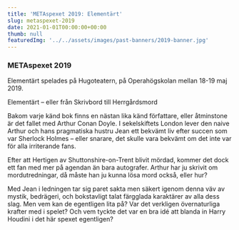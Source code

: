 ```yaml
---
title: 'METAspexet 2019: Elementärt'
slug: metaspexet-2019
date: 2021-01-01T00:00:00+00:00
thumb: null
featuredImg: '../../assets/images/past-banners/2019-banner.jpg'
---
```


### METAspexet 2019

Elementärt spelades på Hugoteatern, på Operahögskolan mellan 18-19 maj 2019.

Elementärt – eller från Skrivbord till Herrgårdsmord

Bakom varje känd bok finns en nästan lika känd författare, eller åtminstone är det fallet med Arthur Conan Doyle. I sekelskiftets London lever den naive Arthur och hans pragmatiska hustru Jean ett bekvämt liv efter succen som var Sherlock Holmes – eller snarare, det skulle vara bekvämt om det inte var för alla irriterande fans.

Efter att Hertigen av Shuttonshire-on-Trent blivit mördad, kommer det dock ett fan med mer på agendan än bara autografer. Arthur har ju skrivit om mordutredningar, då måste han ju kunna lösa mord också, eller hur?

Med Jean i ledningen tar sig paret sakta men säkert igenom denna väv av mystik, bedrägeri, och bokstavligt talat färgglada karaktärer av alla dess slag. Men vem kan de egentligen lita på? Var det verkligen övernaturliga krafter med i spelet? Och vem tyckte det var en bra idé att blanda in Harry Houdini i det här spexet egentligen?

